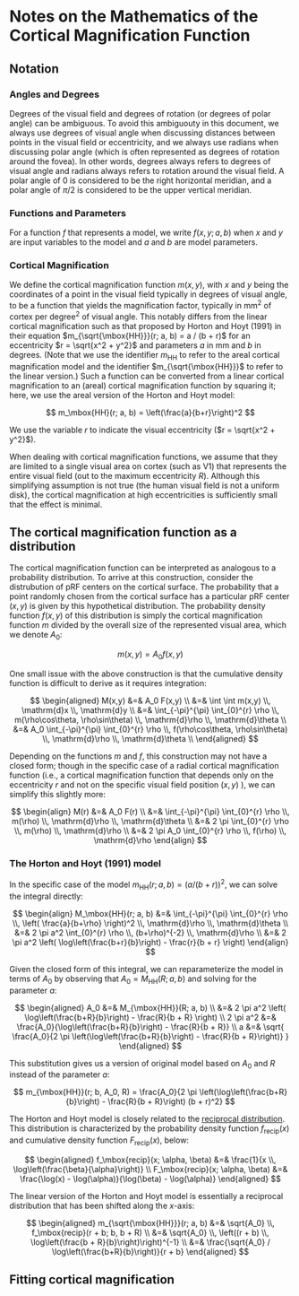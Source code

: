 # Notes on the Mathematics of the Cortical Magnification Function

## Notation

### Angles and Degrees
Degrees of the visual field and degrees of rotation (or degrees of polar angle)
can be ambiguous. To avoid this ambiguouty in this document, we always use
degrees of visual angle when discussing distances between points in the visual
field or eccentricity, and we always use radians when discussing polar angle
(which is often represented as degrees of rotation around the fovea). In other
words, degrees always refers to degrees of visual angle and radians always
refers to rotation around the visual field. A polar angle of 0 is considered to
be the right horizontal meridian, and a polar angle of $\pi / 2$ is considered
to be the upper vertical meridian.

### Functions and Parameters
For a function $f$ that represents a model, we write $f(x, y; a, b)$ when $x$
and $y$ are input variables to the model and $a$ and $b$ are model parameters.

### Cortical Magnification
We define the cortical magnification function $m(x, y)$, with $x$ and $y$ being
the coordinates of a point in the visual field typically in degrees of visual
angle, to be a function that yields the magnification factor, typically in
$\mbox{mm}^2$ of cortex per $\mbox{degree}^2$ of visual angle. This notably
differs from the linear cortical magnification such as that proposed by Horton
and Hoyt (1991) in their equation $m_{\sqrt{\mbox{HH}}}(r; a, b) = a / (b +
r)$ for an eccentricity $r = \sqrt{x^2 + y^2}$ and parameters $a$ in mm and $b$
in degrees. (Note that we use the identifier $m_{\mbox{HH}}$ to refer to the
areal cortical magnification model and the identifier $m_{\sqrt{\mbox{HH}}}$ to
refer to the linear version.) Such a function can be converted from a linear
cortical magnification to an (areal) cortical magnification function by
squaring it; here, we use the areal version of the Horton and Hoyt model:

$$ m_\mbox{HH}(r; a, b) = \left(\frac{a}{b+r}\right)^2 $$

We use the variable $r$ to indicate the visual eccentricity ($r = \sqrt{x^2 +
y^2}$).

When dealing with cortical magnification functions, we assume that they are
limited to a single visual area on cortex (such as V1) that represents the
entire visual field (out to the maximum eccentricity $R$). Although this
simplifying assumption is not true (the human visual field is not a uniform
disk), the cortical magnification at high eccentricities is sufficiently small
that the effect is minimal.


## The cortical magnification function as a distribution

The cortical magnification function can be interpreted as analogous to a
probability distribution. To arrive at this construction, consider the
distrubution of pRF centers on the cortical surface. The probability that a
point randomly chosen from the cortical surface has a particular pRF center
$(x, y)$ is given by this hypothetical distribution. The probability density
function $f(x, y)$ of this distribution is simply the cortical magnification
function $m$ divided by the overall size of the represented visual area, which
we denote $A_0$:

$$ m(x, y) = A_0 f(x,y) $$

One small issue with the above construction is that the cumulative density
function is difficult to derive as it requires integration:

$$ \begin{aligned}
M(x,y) &=& A_0 F(x,y) \\
       &=& \int \int m(x,y) \\, \mathrm{d}x \\, \mathrm{d}y \\
       &=& \int_{-\pi}^{\pi} \int_{0}^{r} \rho \\, m(\rho\cos\theta, \rho\sin\theta) \\, \mathrm{d}\rho \\, \mathrm{d}\theta \\
       &=& A_0 \int_{-\pi}^{\pi} \int_{0}^{r} \rho \\, f(\rho\cos\theta, \rho\sin\theta) \\, \mathrm{d}\rho \\, \mathrm{d}\theta \\
\end{aligned} $$

Depending on the functions $m$ and $f$, this construction may not have a closed
form; though in the specific case of a radial cortical magnification function
(i.e., a cortical magnification function that depends only on the eccentricity
$r$ and not on the specific visual field position $(x,y)$ ), we can simplify
this slightly more:

$$ \begin{align}
M(r) &=& A_0 F(r) \\
     &=& \int_{-\pi}^{\pi} \int_{0}^{r} \rho \\, m(\rho) \\, \mathrm{d}\rho \\, \mathrm{d}\theta \\
     &=& 2 \pi \int_{0}^{r} \rho \\, m(\rho) \\, \mathrm{d}\rho \\
     &=& 2 \pi A_0 \int_{0}^{r} \rho \\, f(\rho) \\, \mathrm{d}\rho
\end{align} $$

### The Horton and Hoyt (1991) model
In the specific case of the model $m_\mbox{HH}(r; a, b) = (a / (b + r))^2$, we
can solve the integral directly:

$$ \begin{align}
M_\mbox{HH}(r; a, b) &=& \int_{-\pi}^{\pi} \int_{0}^{r} \rho \\, \left( \frac{a}{b+\rho} \right)^2 \\, \mathrm{d}\rho \\, \mathrm{d}\theta \\
    &=& 2 \pi a^2 \int_{0}^{r} \rho \\, (b+\rho)^{-2} \\, \mathrm{d}\rho \\
    &=& 2 \pi a^2 \left( \log\left(\frac{b+r}{b}\right) - \frac{r}{b + r} \right)
\end{align} $$

Given the closed form of this integral, we can reparameterize the model in
terms of $A_0$ by observing that $A_0 = M_\mbox{HH}(R; a, b)$ and solving for
the parameter $a$:

$$ \begin{aligned}
A_0 &=& M_{\mbox{HH}}(R; a, b) \\
  &=& 2 \pi a^2 \left( \log\left(\frac{b+R}{b}\right) - \frac{R}{b + R} \right) \\
2 \pi a^2 &=& \frac{A_0}{\log\left(\frac{b+R}{b}\right) - \frac{R}{b + R}} \\
a &=& \sqrt{ \frac{A_0}{2 \pi \left(\log\left(\frac{b+R}{b}\right) - \frac{R}{b + R}\right)} }
\end{aligned} $$

This substitution gives us a version of original model based on $A_0$ and $R$ instead of the parameter $a$:

$$ m_{\mbox{HH}}(r; b, A_0, R) = \frac{A_0}{2 \pi \left(\log\left(\frac{b+R}{b}\right) - \frac{R}{b + R}\right) (b + r)^2} $$

The Horton and Hoyt model is closely related to the [reciprocal
distribution](https://en.wikipedia.org/wiki/Reciprocal_distribution). This
distribution is characterized by the probability density function
$f_\mbox{recip}(x)$ and cumulative density function $F_\mbox{recip}(x)$, below:

$$ \begin{aligned}
f_\mbox{recip}(x; \alpha, \beta) &=& \frac{1}{x \\, \log\left(\frac{\beta}{\alpha}\right)} \\
F_\mbox{recip}(x; \alpha, \beta) &=& \frac{\log(x) - \log(\alpha)}{\log(\beta) - \log(\alpha)} 
\end{aligned} $$

The linear version of the Horton and Hoyt model is essentially a reciprocal
distribution that has been shifted along the $x$-axis:

$$ \begin{aligned}
m_{\sqrt{\mbox{HH}}}(r; a, b) &=& \sqrt{A_0} \\, f_\mbox{recip}(r + b; b, b + R) \\
   &=& \sqrt{A_0} \\, \left((r + b) \\, \log\left(\frac{b + R}{b}\right)\right)^{-1} \\
   &=& \frac{\sqrt{A_0} / \log\left(\frac{b+R}{b}\right)}{r + b}
\end{aligned} $$



## Fitting cortical magnification


